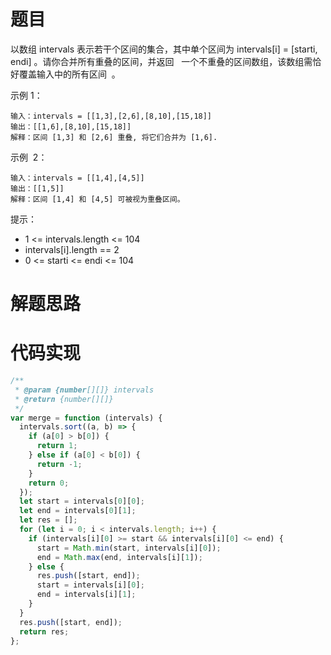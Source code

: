 # 题目

以数组 intervals 表示若干个区间的集合，其中单个区间为 intervals[i] = [starti, endi] 。请你合并所有重叠的区间，并返回   一个不重叠的区间数组，该数组需恰好覆盖输入中的所有区间  。

示例 1：

```
输入：intervals = [[1,3],[2,6],[8,10],[15,18]]
输出：[[1,6],[8,10],[15,18]]
解释：区间 [1,3] 和 [2,6] 重叠, 将它们合并为 [1,6].
```

示例  2：

```
输入：intervals = [[1,4],[4,5]]
输出：[[1,5]]
解释：区间 [1,4] 和 [4,5] 可被视为重叠区间。
```

提示：

- 1 <= intervals.length <= 104
- intervals[i].length == 2
- 0 <= starti <= endi <= 104

# 解题思路

# 代码实现

```javascript
/**
 * @param {number[][]} intervals
 * @return {number[][]}
 */
var merge = function (intervals) {
  intervals.sort((a, b) => {
    if (a[0] > b[0]) {
      return 1;
    } else if (a[0] < b[0]) {
      return -1;
    }
    return 0;
  });
  let start = intervals[0][0];
  let end = intervals[0][1];
  let res = [];
  for (let i = 0; i < intervals.length; i++) {
    if (intervals[i][0] >= start && intervals[i][0] <= end) {
      start = Math.min(start, intervals[i][0]);
      end = Math.max(end, intervals[i][1]);
    } else {
      res.push([start, end]);
      start = intervals[i][0];
      end = intervals[i][1];
    }
  }
  res.push([start, end]);
  return res;
};
```
